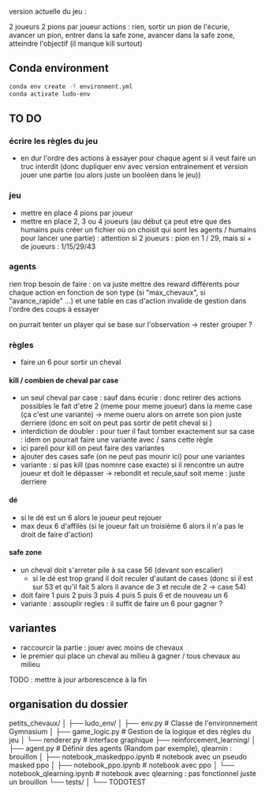 version actuelle du jeu : 

2 joueurs
2 pions par joueur
actions : rien, sortir un pion de l'écurie, avancer un pion, entrer dans la safe zone, avancer dans la safe zone, atteindre l'objectif
(il manque kill surtout)

## Conda environment

```bash
conda env create -f environment.yml
conda activate ludo-env
```

## TO DO

### écrire les règles du jeu 
- en dur l'ordre des actions à essayer pour chaque agent si il veut faire un truc interdit
(donc dupliquer env avec version entrainement et version jouer une partie (ou alors juste un booléen dans le jeu))

### jeu
- mettre en place 4 pions par joueur
- mettre en place 2, 3 ou 4 joueurs (au début ça peut etre que des humains puis créer un fichier où on choisit qui sont les agents / humains pour lancer une partie) : attention si 2 joueurs : pion en 1 / 29, mais si + de joueurs : 1/15/29/43

### agents
rien trop besoin de faire : on va juste mettre des reward différents pour chaque action en fonction de son type (si "max_chevaux", si "avance_rapide" ...)
et une table en cas d'action invalide de gestion dans l'ordre des coups à essayer

on purrait tenter un player qui se base sur l'observation -> rester grouper ?

### règles

- faire un 6 pour sortir un cheval

#### kill / combien de cheval par case
- un seul cheval par case : sauf dans écurie : donc retirer des actions possibles le fait d'etre 2 (meme pour meme joueur) dans la meme case (ça c'est une variante) -> meme oueru alors on arrete son pion juste derriere
(donc en soit on peut pas sortir de petit cheval si )
- interdiction de doubler : pour tuer il faut tomber exactement sur sa case : idem on pourrait faire une variante avec / sans cette règle
- ici pareil pour kill on peut faire des variantes
- ajouter des cases safe (on ne peut pas mourir ici) pour une variantes
- variante : si pas kill (pas nomnre case exacte) si il rencontre un autre joueur et doit le dépasser -> rebondit et recule,sauf soit meme : juste derriere

#### dé
- si le dé est un 6 alors le joueur peut rejouer
- max deux 6 d'affilés (si le joueur fait un troisième 6 alors il n'a pas le droit de faire d'action)

#### safe zone 
- un cheval doit s'arreter pile à sa case 56 (devant son escalier)
    - si le dé est trop grand il doit reculer d'autant de cases (donc si il est sur 53 et qu'il fait 5 alors il avance de 3 et recule de 2 -> case 54)
- doit faire 1 puis 2 puis 3 puis 4 puis 5 puis 6 et de nouveau un 6
- variante : assouplir regles : il suffit de faire un 6 pour gagner ?

## variantes
- raccourcir la partie : jouer avec moins de chevaux
- le premier qui place un cheval au milieu à gagner / tous chevaux au milieu 

TODO : mettre à jour arborescence à la fin 

## organisation du dossier

petits_chevaux/
│
├── ludo_env/
│   ├── env.py              # Classe de l'environnement Gymnasium
│   ├── game_logic.py       # Gestion de la logique et des règles du jeu
│   └── renderer.py         # interface graphique
├── reinforcement_learning/
│   ├── agent.py            # Définir des agents (Random par exemple), qlearnin : brouillon
│   ├── notebook_maskedppo.ipynb    # notebook avec un pseudo masked ppo
│   ├── notebook_ppo.ipynb          # notebook avec ppo
│   └── notebook_qlearning.ipynb    # notebook avec qlearning : pas fonctionnel juste un brouillon
└── tests/
│   └── TODOTEST 